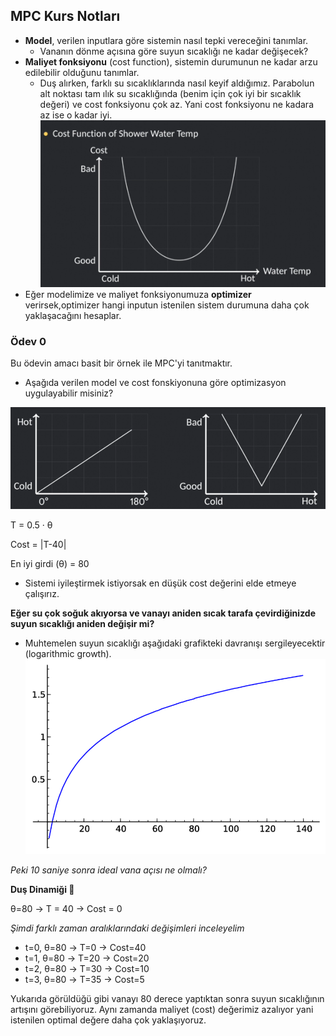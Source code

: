 ## MPC Kurs Notları

* **Model**, verilen inputlara göre sistemin nasıl tepki vereceğini tanımlar.
    - Vananın dönme açısına göre suyun sıcaklığı ne kadar değişecek?
* **Maliyet fonksiyonu** (cost function), sistemin durumunun ne kadar arzu edilebilir olduğunu tanımlar.
    - Duş alırken, farklı su sıcaklıklarında nasıl keyif aldığımız. Parabolun alt noktası tam ılık su sıcaklığında (benim için çok iyi bir sıcaklık değeri) ve cost fonksiyonu çok az. Yani cost fonksiyonu ne kadara az ise o kadar iyi.
    ![alt text](cost_function3.png)
* Eğer modelimize ve maliyet fonksiyonumuza **optimizer** verirsek,optimizer hangi inputun istenilen sistem durumuna daha çok yaklaşacağını hesaplar.


### Ödev 0
Bu ödevin amacı basit bir örnek ile MPC'yi tanıtmaktır.
* Aşağıda verilen model ve cost fonskiyonuna göre optimizasyon uygulayabilir misiniz?

![alt text](assigment0.png)

T = 0.5 · θ

Cost = |T-40|

En iyi girdi (θ) = 80 
* Sistemi iyileştirmek istiyorsak en düşük cost değerini elde etmeye çalışırız.


**Eğer su çok soğuk akıyorsa ve vanayı aniden sıcak tarafa çevirdiğinizde suyun sıcaklığı aniden değişir mi?**
    
* Muhtemelen suyun sıcaklığı aşağıdaki grafikteki davranışı sergileyecektir (logarithmic growth).
![alt text](image.png)


*Peki 10 saniye sonra ideal vana açısı ne olmalı?*

**Duş Dinamiği 🚿**

θ=80 -> T = 40 -> Cost = 0 

*Şimdi farklı zaman aralıklarındaki değişimleri inceleyelim*

- t=0, θ=80 -> T=0 -> Cost=40
- t=1, θ=80 -> T=20 -> Cost=20
- t=2, θ=80 -> T=30 -> Cost=10
- t=3, θ=80 -> T=35 -> Cost=5

Yukarıda görüldüğü gibi vanayı 80 derece yaptıktan sonra suyun sıcaklığının artışını görebiliyoruz. Aynı zamanda maliyet (cost) değerimiz azalıyor yani istenilen optimal değere daha çok yaklaşıyoruz.
